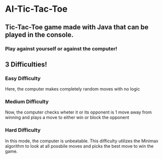 # AI-Tic-Tac-Toe

## Tic-Tac-Toe game made with Java that can be played in the console. 

### Play against yourself or against the computer!

## 3 Difficulties!

### Easy Difficulty
Here, the computer makes completely random moves with no logic

### Medium Difficulty
Now, the computer checks wheter it or its opponent is 1 move away from winning and plays a move to either win or block the opponent

### Hard Difficulty
In this mode, the computer is unbeatable. This difficulty utilizes the Minimax algorithm to look at all possbile moves and picks the best move to win the game.
